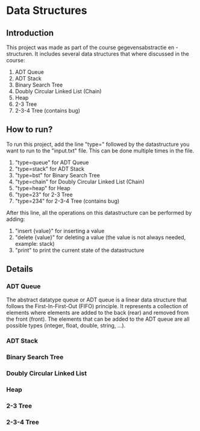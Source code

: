# Data Structures
## Introduction
This project was made as part of the course gegevensabstractie en -structuren. It includes several data structures
that where discussed in the course:

1. ADT Queue
2. ADT Stack
3. Binary Search Tree
4. Doubly Circular Linked List (Chain) 
5. Heap
6. 2-3 Tree
7. 2-3-4 Tree (contains bug)

## How to run?
To run this project, add the line "type=" followed by the datastructure you want to run to the "input.txt" file. This
can be done multiple times in the file.

1. "type=queue" for ADT Queue
2. "type=stack" for ADT Stack
3. "type=bst" for Binary Search Tree
4. "type=chain" for Doubly Circular Linked List (Chain) 
5. "type=heap" for Heap
6. "type=23" for 2-3 Tree
7. "type=234" for 2-3-4 Tree (contains bug)

After this line, all the operations on this datastructure can be performed by adding:
1. "insert {value}" for inserting a value
2. "delete {value}" for deleting a value (the value is not always needed, example: stack)
3. "print" to print the current state of the datastructure


## Details
### ADT Queue
The abstract datatype queue or ADT queue  is a linear data structure that follows the First-In-First-Out (FIFO) 
principle. It represents a collection of elements where elements are added to the back (rear) and removed from the 
front (front). The elements that can be added to the ADT queue are all possible types (integer, float, double, string, 
...).

### ADT Stack
### Binary Search Tree
### Doubly Circular Linked List
### Heap
### 2-3 Tree
### 2-3-4 Tree
